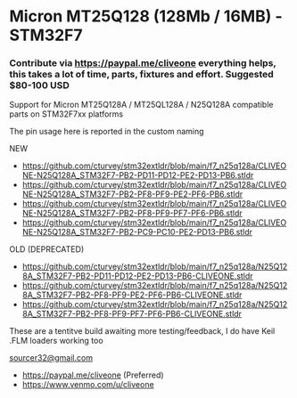 # Micron MT25Q128 (128Mb / 16MB) - STM32F7
### Contribute via   https://paypal.me/cliveone  everything helps, this takes a lot of time, parts, fixtures and effort. Suggested $80-100 USD

Support for Micron MT25Q128A / MT25QL128A / N25Q128A compatible parts on STM32F7xx platforms

The pin usage here is reported in the custom naming

NEW
  *  https://github.com/cturvey/stm32extldr/blob/main/f7_n25q128a/CLIVEONE-N25Q128A_STM32F7-PB2-PD11-PD12-PE2-PD13-PB6.stldr
  *  https://github.com/cturvey/stm32extldr/blob/main/f7_n25q128a/CLIVEONE-N25Q128A_STM32F7-PB2-PF8-PF9-PE2-PF6-PB6.stldr
  *  https://github.com/cturvey/stm32extldr/blob/main/f7_n25q128a/CLIVEONE-N25Q128A_STM32F7-PB2-PF8-PF9-PF7-PF6-PB6.stldr
  *  https://github.com/cturvey/stm32extldr/blob/main/f7_n25q128a/CLIVEONE-N25Q128A_STM32F7-PB2-PC9-PC10-PE2-PD13-PB6.stldr

OLD (DEPRECATED)
  *  https://github.com/cturvey/stm32extldr/blob/main/f7_n25q128a/N25Q128A_STM32F7-PB2-PD11-PD12-PE2-PD13-PB6-CLIVEONE.stldr
  *  https://github.com/cturvey/stm32extldr/blob/main/f7_n25q128a/N25Q128A_STM32F7-PB2-PF8-PF9-PE2-PF6-PB6-CLIVEONE.stldr
  *  https://github.com/cturvey/stm32extldr/blob/main/f7_n25q128a/N25Q128A_STM32F7-PB2-PF8-PF9-PF7-PF6-PB6-CLIVEONE.stldr

These are a tentitve build awaiting more testing/feedback, I do have Keil .FLM loaders working too

 sourcer32@gmail.com
  *  https://paypal.me/cliveone (Preferred)
  *  https://www.venmo.com/u/cliveone
